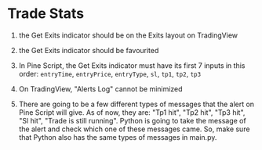 # Trade Stats

1. the Get Exits indicator should be on the Exits layout on TradingView

2. the Get Exits indicator should be favourited

3. In Pine Script, the Get Exits indicator must have its first 7 inputs in this order: `entryTime`, `entryPrice`, `entryType`, `sl`, `tp1`, `tp2`, `tp3`

4. On TradingView, "Alerts Log" cannot be minimized

5. There are going to be a few different types of messages that the alert on Pine Script will give. As of now, they are: "Tp1 hit", "Tp2 hit", "Tp3 hit", "Sl hit", "Trade is still running". Python is going to take the message of the alert and check which one of these messages came. So, make sure that Python also has the same types of messages in main.py.